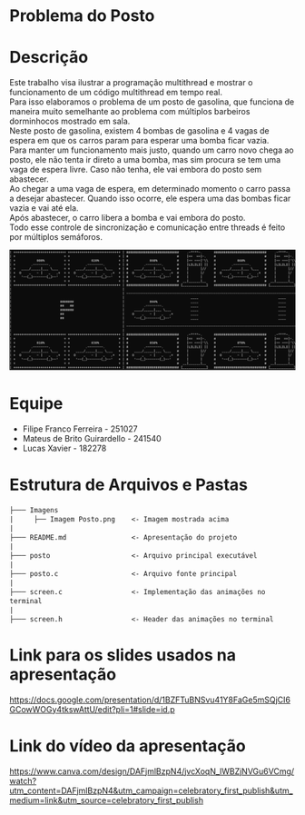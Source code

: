 # Problema do Posto

# Descrição 
Este trabalho visa ilustrar a programação multithread e mostrar o funcionamento de um código multithread em tempo real.<br>
Para isso elaboramos o problema de um posto de gasolina, que funciona de maneira muito semelhante ao problema com múltiplos barbeiros dorminhocos mostrado em sala.<br>
Neste posto de gasolina, existem 4 bombas de gasolina e 4 vagas de espera em que os carros param para esperar uma bomba ficar vazia. <br>
Para manter um funcionamento mais justo, quando um carro novo chega ao posto, ele não tenta ir direto a uma bomba, mas sim procura se tem uma vaga de espera livre. Caso não tenha, ele vai embora do posto sem abastecer. <br>
Ao chegar a uma vaga de espera, em determinado momento o carro passa a desejar abastecer. Quando isso ocorre, ele espera uma das bombas ficar vazia e vai até ela. <br>
Após abastecer, o carro libera a bomba e vai embora do posto. <br>
Todo esse controle de sincronização e comunicação entre threads é feito por múltiplos semáforos. <br>

![Imagem Posto](https://github.com/XaviRCX/MC504/blob/main/Projeto1/Imagens/Imagem%20Posto.png)

# Equipe
* Filipe Franco Ferreira - 251027
* Mateus de Brito Guirardello - 241540
* Lucas Xavier - 182278


# Estrutura de Arquivos e Pastas

~~~
├─── Imagens           
|     ├── Imagem Posto.png    <- Imagem mostrada acima
|
├─── README.md                <- Apresentação do projeto
|
├─── posto                    <- Arquivo principal executável
|
├─── posto.c                  <- Arquivo fonte principal 
|
├─── screen.c                 <- Implementação das animações no terminal
|
├─── screen.h                 <- Header das animações no terminal
~~~

# Link para os slides usados na apresentação

https://docs.google.com/presentation/d/1BZFTuBNSvu41Y8FaGe5mSQjCI6GCowWOGy4tkswAttU/edit?pli=1#slide=id.p 

# Link do vídeo da apresentação
https://www.canva.com/design/DAFjmlBzpN4/jvcXoqN_lWBZjNVGu6VCmg/watch?utm_content=DAFjmlBzpN4&utm_campaign=celebratory_first_publish&utm_medium=link&utm_source=celebratory_first_publish
